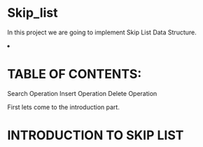 # Skip_list
<P>In this project we are going to implement Skip List Data Structure.</P>
<li>
<h1>TABLE OF CONTENTS:</h1>
  Search Operation
  Insert Operation
  Delete Operation
</li>
<P>First lets come to the introduction part.</P>
<h1><b>INTRODUCTION TO SKIP LIST</b></h1>
